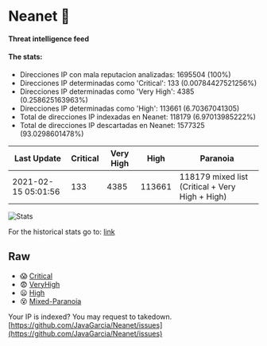 # Neanet :hocho:
#### Threat intelligence feed
#### The stats:

- Direcciones IP con mala reputacion analizadas: 1695504 (100%)
- Direcciones IP determinadas como 'Critical':  133 (0.00784427521256%)
- Direcciones IP determinadas como 'Very High':  4385 (0.258625163963%)
- Direcciones IP determinadas como 'High':  113661 (6.70367041305)
- Total de direcciones IP indexadas en Neanet:  118179 (6.97013985222%)
- Total de direcciones IP descartadas en Neanet:  1577325 (93.0298601478%)

| Last Update | Critical | Very High | High | Paranoia |
| --- | --- | --- | --- | --- |
| 2021-02-15 05:01:56 | 133 | 4385 | 113661 | 118179 mixed list (Critical + Very High + High)|

![Stats](https://docs.google.com/spreadsheets/d/e/2PACX-1vSnaNMIXVabIpDJjufMlzH7poXnshF3mgd8Is1g9ytUEzVsP5my4Trn8f-xkoLLQ38xpL3HtmUexLo6/pubchart?oid=501124687&format=image)

For the historical stats go to: [link](/stats.csv)
## Raw
- :scream: [Critical](https://raw.githubusercontent.com/JavaGarcia/Neanet/master/blacklists/neanet_critical.txt)
- :fearful: [VeryHigh](https://raw.githubusercontent.com/JavaGarcia/Neanet/master/blacklists/neanet_veryHigh.txtt)
- :frowning: [High](https://raw.githubusercontent.com/JavaGarcia/Neanet/master/blacklists/neanet_high.txt)
- :dizzy_face: [Mixed-Paranoia](https://raw.githubusercontent.com/JavaGarcia/Neanet/master/blacklists/neanet_all.txt)


Your IP is indexed? You may request to takedown. [https://github.com/JavaGarcia/Neanet/issues](https://github.com/JavaGarcia/Neanet/issues)














































































































































































































































































































































































































































































































































































































































































































































































































































































































































































































































































































































































































































































































































































































































































































































































































































































































































































































































































































































































































































































































































































































































































































































































































































































































































































































































































































































































































































































































































































































































































































































































































































































































































































































































































































































































































































































































































































































































































































































































































































































































































































































































































































































































